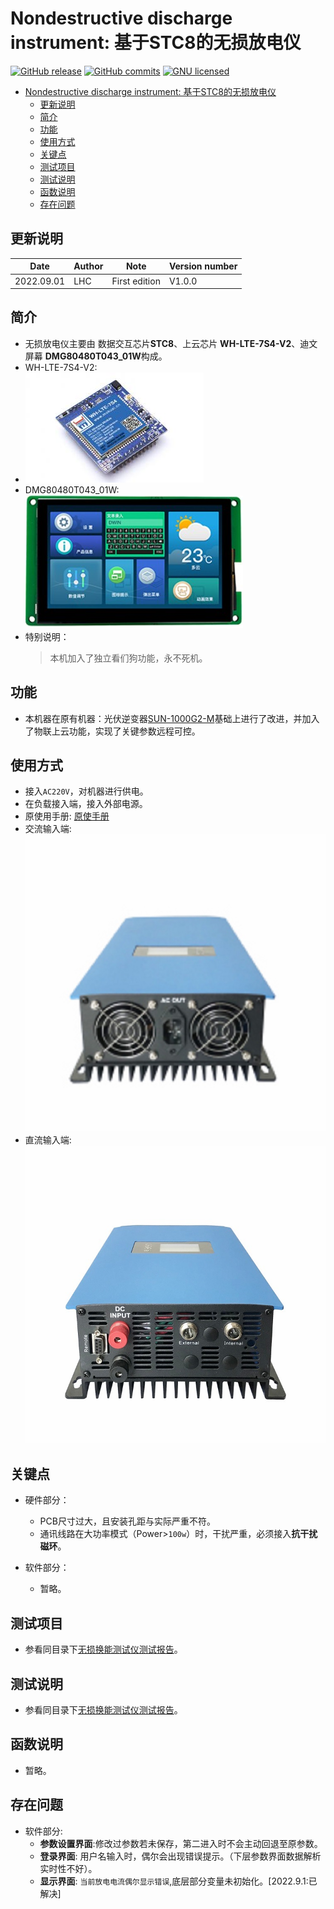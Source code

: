 # Nondestructive discharge instrument: 基于STC8的无损放电仪

[![GitHub release](https://img.shields.io/badge/release-V1.0.0-blue.svg)](https://github.com/LHC324/Nondestructive-discharge-instrument/releases/latest) [![GitHub commits](https://img.shields.io/badge/commits--since-1.0.0-blue.svg)](https://github.com/LHC324/Nondestructive-discharge-instrument/compare/1.0.0...master) [![GNU licensed](https://img.shields.io/badge/license-GNU3.0-blue.svg)](https://github.com/LHC324/Nondestructive-discharge-instrument/blob/master/LICENSE)
- [Nondestructive discharge instrument: 基于STC8的无损放电仪](#nondestructive-discharge-instrument-基于stc8的无损放电仪)
  - [更新说明](#更新说明)
  - [简介](#简介)
  - [功能](#功能)
  - [使用方式](#使用方式)
  - [关键点](#关键点)
  - [测试项目](#测试项目)
  - [测试说明](#测试说明)
  - [函数说明](#函数说明)
  - [存在问题](#存在问题)

## 更新说明

| Date       | Author | Note          | Version number |
| ---------- | ------ | ------------- | -------------- |
| 2022.09.01 | LHC    | First edition | V1.0.0         |

## 简介

- 无损放电仪主要由 数据交互芯片**STC8**、上云芯片 **WH-LTE-7S4-V2**、迪文屏幕 **DMG80480T043_01W**构成。 
- WH-LTE-7S4-V2:
- ![WH-LTE-7S4-V2](Document/WH-LTE-7S4-V2.jpg)
- DMG80480T043_01W:
  ![DMG80480T043_01W](Document/DMG80480T043_01W.jpg)
- 特别说明：
    > 本机加入了独立看们狗功能，永不死机。

## 功能

- 本机器在原有机器：光伏逆变器[SUN-1000G2-M](http://www.suntcn.com/productinfo/300344.html)基础上进行了改进，并加入了物联上云功能，实现了关键参数远程可控。

## 使用方式

- 接入``AC220V``，对机器进行供电。
- 在负载接入端，接入外部电源。
- 原使用手册:
  [原使手册](Document/second-generation-user-manual-of-sun-grid-tie-.pdf)
- 交流输入端:
  ![交流输入端](Document/交流输入端.jpg)
- 直流输入端:
  ![直流输入端](Document/底部端子.jpg)


## 关键点

- 硬件部分：
  - PCB尺寸过大，且安装孔距与实际严重不符。
  - 通讯线路在大功率模式（Power>``100w``）时，干扰严重，必须接入**抗干扰磁环**。

- 软件部分：
  - 暂略。


## 测试项目

- 参看同目录下[无损换能测试仪测试报告](Document/无损换能测试仪测试报告.docx)。

## 测试说明

- 参看同目录下[无损换能测试仪测试报告](Document/无损换能测试仪测试报告.docx)。

## 函数说明

- 暂略。


## 存在问题

- 软件部分:
  - **参数设置界面**:修改过参数若未保存，第二进入时不会主动回退至原参数。
  - **登录界面**: 用户名输入时，偶尔会出现错误提示。（下层参数界面数据解析实时性不好）。
  - **显示界面**: ``当前放电电流偶尔显示错误``,底层部分变量未初始化。[2022.9.1:已解决]
